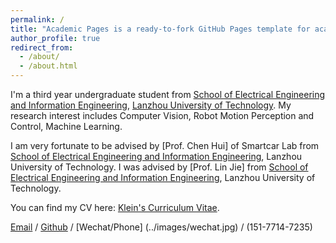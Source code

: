 ```yaml
---
permalink: /
title: "Academic Pages is a ready-to-fork GitHub Pages template for academic personal websites"
author_profile: true
redirect_from: 
  - /about/
  - /about.html
---
```


I'm a third year undergraduate student from [School of Electrical Engineering and Information Engineering](https://dianqi.lut.edu.cn/), [Lanzhou University of Technology](https://www.lut.edu.cn/).       My research interest includes Computer Vision, Robot Motion Perception and Control, Machine Learning.

I am very fortunate to be advised by [Prof. Chen Hui] of Smartcar Lab from [School of Electrical Engineering and Information Engineering](https://dianqi.lut.edu.cn/), Lanzhou University of Technology.   I was advised by [Prof. Lin Jie] from [School of Electrical Engineering and Information Engineering](https://dianqi.lut.edu.cn/), Lanzhou University of Technology.

You can find my CV here: [Klein's Curriculum Vitae](../assets/Curriculum_Vitae.pdf).

[Email](yyyyyyuany@google.com) / [Github](https://github.com/WXyuany) / [Wechat/Phone] (../images/wechat.jpg) / (151-7714-7235)
